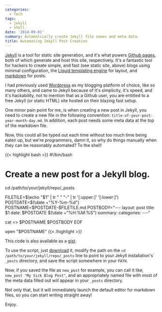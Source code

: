 ```yaml
---
categories:
  - Tech
tags:
  - jekyll
  - shell
date: '2014-09-01'
summary: Automatically create Jekyll file names and meta data.
title: Automating Jekyll Post Creation
---
```



[Jekyll](http://jekyllrb.com/) is a tool for static site generation, and it's what powers [Github pages](https://pages.github.com/), both of which generate and host this site, respectively. It's a fantastic tool for hackers to create simple, and fast (see static site, above) blogs using minimal configuration, the [Liquid templating engine](http://docs.shopify.com/themes/liquid-documentation/basics) for layout, and [markdown](https://help.github.com/articles/markdown-basics) for posts.

I had previously used [Wordpress](wordpress.org) as my blogging platform of choice, like so many others, and came to Jekyll because of it's simplicity, it's speed, and it's hackability, not to mention that as a Github user, you are entitled to a free Jekyll (or static HTML) site hosted on their blazing fast setup.

One minor pain point for me, is when creating a new post in Jekyll, you need to create a new file in the following convention: `title-of-your-post-year-month-day.md`. In addition, each post needs some meta data at the top of the markdown file.

Now, this could all be typed out each time without too much time being eaten up, but we're programmers, damn it, so why do things manually when they can be reasonably automated? To the shell!

{{< highlight bash >}}
#!/bin/bash
# Create a new post for a Jekyll blog.

cd /path/to/your/jekyll/repo/_posts

FILETILE=$(echo "$1" | tr " " "-" | tr '[:upper:]' '[:lower:]')
POSTDATE=$(\date +"%Y-%m-%d")
POSTNAME=$POSTDATE-$FILETILE.md
POSTBODY="---
layout:     post
title:      $1
date:       $POSTDATE $(\date +"%H:%M:%S")
summary:
categories:
---"

cat <<EOF >> $POSTNAME
$POSTBODY
EOF

open "$POSTNAME"
{{< /highlight >}}

This code is also available as a [gist](https://gist.github.com/bronzehedwick/050aea1d3971552ff243).

To use the script, just [download](https://gist.githubusercontent.com/bronzehedwick/050aea1d3971552ff243/raw/88b04a56b48d8298a0dd2e3be98a3707c20cd804/new_post.sh) it, modify the path on the `cd /path/to/your/jekyll/repo/_posts` line to point to your Jekyll installation's `_posts` directory, and save the script somewhere in your `PATH`.

Now, if you saved the file as `new_post` for example, you can call it like, `new_post "My Sick Blog Post"`, and an appropriately named file with most of the meta data filled out will appear in your `_posts` directory.

Not only that, but it will immediately launch the default editor for markdown files, so you can start writing straight away!

Enjoy.
